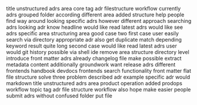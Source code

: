 title unstructured adrs area core tag adr filestructure workflow currently adrs grouped folder according different area added structure help people find way around looking specific adrs however different approach searching adrs looking adr know headline would like read latest adrs would like see adrs specific area structuring area good case two first case user easily search via directory appropriate adr also get duplicate match depending keyword result quite long second case would like read latest adrs user would git history possible via shell ide remove area structure directory level introduce front matter adrs already changelog file make possible extract metadata content additionally groundwork want release adrs different frontends handbook devdocs frontends search functionality front matter flat file structure solve three problem described adr example specific adr would markdown title unstructured adrs area product operation added prodops workflow topic tag adr file structure workflow also hope make easier people submit adrs without confused folder put file